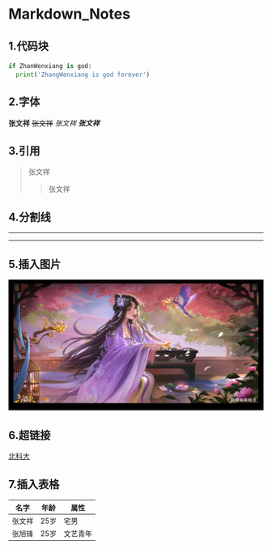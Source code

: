 # Markdown_Notes
## 1.代码块
```python
if ZhanWenxiang is god:
  print('ZhangWenxiang is god forever')
```
## 2.字体
**张文祥**
~~张文祥~~
*张文祥*
***张文祥***

## 3.引用
>张文祥
>>张文祥

## 4.分割线
---
***

## 5.插入图片
![名称](https://github.com/YTGSWDWH/Markdown_Notes/blob/main/Picture/%E4%B8%89%E5%9B%BD%E6%9D%80-yiqian-zhang.jpg)

## 6.超链接
[北科大](https://www.ustb.edu.cn/)

## 7.插入表格
名字|年龄|属性
---|---|---
张文祥|25岁|宅男
张旭锋|25岁|文艺青年
